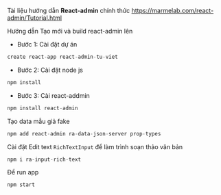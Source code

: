 Tài liệu hướng dẫn **React-admin** chính thức https://marmelab.com/react-admin/Tutorial.html

Hướng dẫn Tạo mới và build react-admin lên<br>
- Bước 1: Cài đặt dự án
```js
create react-app react-admin-tu-viet
```
- Bước 2: Cài đặt node js
```js
npm install
```
- Bước 3: Cài react-addmin
```js
npm install react-admin
```

Tạo data mẫu giả fake
```js
npm add react-admin ra-data-json-server prop-types
```

Cài đặt Edit text `RichTextInput` để làm trình soạn thảo văn bản
```js
npm i ra-input-rich-text
```

Để run app
```js
npm start
```